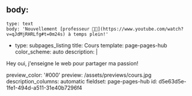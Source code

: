 body:
  -
    type: text
    body: 'Nouvellement [professeur 👨‍🏫](https://www.youtube.com/watch?v=qJdMjRHRLfg#t=0m24s) à temps plein!'
  -
    type: subpages_listing
title: Cours
template: page-pages-hub
color_scheme: auto
description: |
  <p>Hey oui, j'enseigne le web pour partager ma passion!
  </p>
preview_color: '#000'
preview: /assets/previews/cours.jpg
description_columns: automatic
fieldset: page-pages-hub
id: d5e63d5e-1fe1-494d-a511-31e40b7296f4

